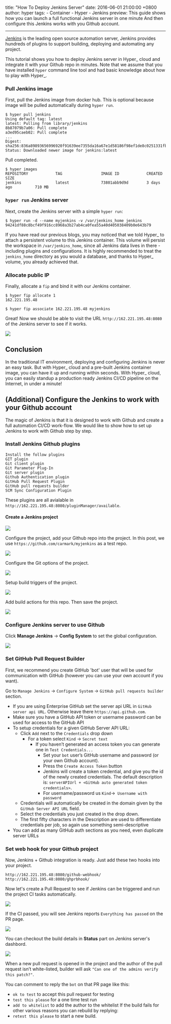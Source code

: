 title: "How To Deploy Jenkins Server"
date: 2016-06-01 21:00:00 +0800
author: hyper
tags:
    - Container
    - Hyper
    - Jenkins
preview: This guide shows how you can launch a full functional Jenkins server in one minute And then configure this Jenkins works with you Github account.

---

[Jenkins](https://jenkins.io/) is the leading open source automation server, Jenkins provides hundreds of plugins to support building, deploying and automating any project.

This tutorial shows you how to deploy Jenkins server in Hyper_ cloud and integrate it with your Github repo in minutes. Note that we assume that you have installed `hyper` command line tool and had basic knowledge about how to play with Hyper_. 

### Pull Jenkins image

First, pull the Jenkins image from docker hub. This is optional because image will be pulled automatically during `hyper run`.

```shell
$ hyper pull jenkins
Using default tag: latest
latest: Pulling from library/jenkins
8b87079b7a06: Pull complete
a3ed95caeb02: Pull complete
...
Digest: sha256:836a89893656996920f91639ee7355da16a67e1d58186f98ef1de8c0251331fb
Status: Downloaded newer image for jenkins:latest
```
Pull completed.

```shell
$ hyper images
REPOSITORY            TAG                 IMAGE ID            CREATED             SIZE
jenkins               latest              73801abb9d9d        3 days ago          710 MB
```

### `hyper run` Jenkins server
Next, create the Jenkins server with a simple `hyper run`:
```
$ hyper run -d --name myjenkins -v /var/jenkins_home jenkins
94241df88c8bcf49f916cc8968a3b27ab4ca0fea55a40d405038409b0e643b79
```

If you have read our previous blogs, you may noticed that we told Hyper_ to attach a persistent volume to this Jenkins container. This volume will persist the workspace in `/var/jenkins_home`, since all Jenkins data lives in there - including plugins and configurations. It is highly recommended to treat the `jenkins_home` directory as you would a database, and thanks to Hyper_ volume, you already achieved that.

### Allocate public IP

Finally, allocate a `fip` and bind it with our Jenkins container.

```
$ hyper fip allocate 1
162.221.195.48

$ hyper fip associate 162.221.195.48 myjenkins
```
Great! Now we should be able to  visit the URL `http://162.221.195.48:8080` of the Jenkins server to see if it works.

![](-/images/launch-your-jenkins-server-on-hyper/0.png)

## Conclusion

In the traditional IT environment, deploying and configuring Jenkins is never an easy task. But with Hyper_ cloud and a pre-built Jenkins container image, you can have it up and running within seconds.  With Hyper_ cloud,  you can easily standup a production ready Jenkins CI/CD pipeline on the Internet, in under a minute!

## (Additional) Configure the Jenkins to work with your Github account

The magic of Jenkins is that it is designed to work with Github and create a full automation CI/CD work-flow. We would like to show how to set up Jenkins to work with Github step by step.

### Install Jenkins Github plugins
```
Install the follow plugins
GIT plugin
Git client plugin
Git Parameter Plug-In
Git server plugin
Github Authentication plugin
GitHub Pull Request Plugin
GitHub pull requests builder
SCM Sync Configuration Plugin
```

These plugins are all avialable in `http://162.221.195.48:8080/pluginManager/available`.

#### Create a Jenkins project

![](-/images/launch-your-jenkins-server-on-hyper/1.jpg)

Configure the project, add your Github repo into the project. In this post, we use `https://github.com/carmark/myjenkins` as a test repo.

![](-/images/launch-your-jenkins-server-on-hyper/2.jpg)

Configure the Git options of the project.

![](-/images/launch-your-jenkins-server-on-hyper/3.jpg)

Setup build triggers of the project.

![](-/images/launch-your-jenkins-server-on-hyper/4.jpg)

Add build actions for this repo. Then save the project.

![](-/images/launch-your-jenkins-server-on-hyper/5.jpg)

### Configure Jenkins server to use Github

Click **Manage Jenkins** -> **Config System** to set the global configuration.

![](-/images/launch-your-jenkins-server-on-hyper/6.jpg)


### Set GitHub Pull Request Builder

First, we recommend you create GitHub 'bot' user that will be used for communication with GitHub (however you can use your own account if you want).

Go to `Manage Jenkins` -> `Configure System` -> `GitHub pull requests builder` section.

* If you are using Enterprise GitHub set the server api URL in `GitHub server api URL`. Otherwise leave there `https://api.github.com`.
* Make sure you have a GitHub API token or username password can be used for access to the GitHub API
* To setup credentials for a given GitHub Server API URL:
  * Click `Add` next to the `Credentials` drop down
    * For a token select `Kind` -> `Secret text`
      * If you haven’t generated an access token you can generate one in `Test Credentials...`
          * Set your `bot` user’s GitHub username and password (or your own Github account).
          * Press the `Create Access Token` button
          * Jenkins will create a token credential, and give you the id of the newly created credentials. The default description is: `serverAPIUrl + <GitHub auto generated token credentials>`.
        * For username/password us `Kind`->` Username with password`
  * Credentials will automatically be created in the domain given by the `GitHub Server API URL` field.
  * Select the credentials you just created in the drop down.
  * The first fifty characters in the Description are used to differentiate credentials per job, so again use something semi-descriptive
* You can add as many GitHub auth sections as you need, even duplicate server URLs

### Set web hook for your Github project

Now, Jenkins + Github integration is ready. Just add these two hooks into your project.
```
http://162.221.195.48:8080/github-webhook/
http://162.221.195.48:8080/ghprbhook/
```

Now let's create a Pull Request to see if Jenkins can be triggered and run the project CI tasks automatically.

![](-/images/launch-your-jenkins-server-on-hyper/7.jpg)

If the CI passed, you will see Jenkins reports `Everything has passed` on the PR page.

![](-/images/launch-your-jenkins-server-on-hyper/8.jpg)

You can checkout the build details in **Status** part on Jenkins server's dashbord.

![](-/images/launch-your-jenkins-server-on-hyper/9.jpg)

When a new pull request is opened in the project and the author of the pull request isn’t white-listed, builder will ask `"Can one of the admins verify this patch?"`.

You can comment to reply the `bot` on that PR page like this:

* `ok to test` to accept this pull request for testing
* `test this please` for a one time test run
* `add to whitelist` to add the author to the whitelist
If the build fails for other various reasons you can rebuild by replying:
* `retest this please` to start a new build.
